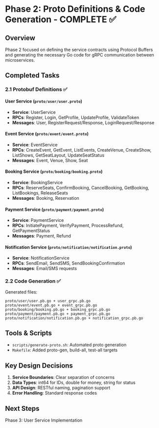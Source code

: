 # Phase 2: Proto Definitions & Code Generation - COMPLETE ✅

## Overview
Phase 2 focused on defining the service contracts using Protocol Buffers and generating the necessary Go code for gRPC communication between microservices.

## Completed Tasks

### 2.1 Protobuf Definitions ✅

#### User Service (`proto/user/user.proto`)
- **Service**: UserService
- **RPCs**: Register, Login, GetProfile, UpdateProfile, ValidateToken
- **Messages**: User, RegisterRequest/Response, LoginRequest/Response

#### Event Service (`proto/event/event.proto`)
- **Service**: EventService
- **RPCs**: CreateEvent, GetEvent, ListEvents, CreateVenue, CreateShow, ListShows, GetSeatLayout, UpdateSeatStatus
- **Messages**: Event, Venue, Show, Seat

#### Booking Service (`proto/booking/booking.proto`)
- **Service**: BookingService
- **RPCs**: ReserveSeats, ConfirmBooking, CancelBooking, GetBooking, ListBookings, ReleaseSeats
- **Messages**: Booking, Reservation

#### Payment Service (`proto/payment/payment.proto`)
- **Service**: PaymentService
- **RPCs**: InitiatePayment, VerifyPayment, ProcessRefund, GetPaymentStatus
- **Messages**: Payment, Refund

#### Notification Service (`proto/notification/notification.proto`)
- **Service**: NotificationService
- **RPCs**: SendEmail, SendSMS, SendBookingConfirmation
- **Messages**: Email/SMS requests

### 2.2 Code Generation ✅

Generated files:
```
proto/user/user.pb.go + user_grpc.pb.go
proto/event/event.pb.go + event_grpc.pb.go
proto/booking/booking.pb.go + booking_grpc.pb.go
proto/payment/payment.pb.go + payment_grpc.pb.go
proto/notification/notification.pb.go + notification_grpc.pb.go
```

## Tools & Scripts

- `scripts/generate-proto.sh`: Automated proto generation
- `Makefile`: Added proto-gen, build-all, test-all targets

## Key Design Decisions

1. **Service Boundaries**: Clear separation of concerns
2. **Data Types**: int64 for IDs, double for money, string for status
3. **API Design**: RESTful naming, pagination support
4. **Error Handling**: Standard response codes

## Next Steps

Phase 3: User Service Implementation
